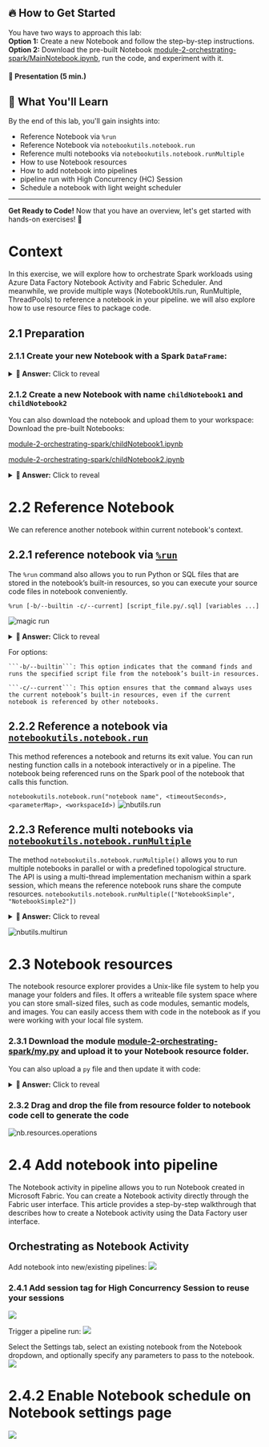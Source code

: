 ## 🔥 How to Get Started  
You have two ways to approach this lab:  
**Option 1:** Create a new Notebook and follow the step-by-step instructions.  
**Option 2:** Download the pre-built Notebook [module-2-orchestrating-spark/MainNotebook.ipynb](https://github.com/voidfunction/FabCon25SparkWorkshop/blob/main/module-2-orchestrating-spark/MainNotebook.ipynb), run the code, and experiment with it.

#### 📌 Presentation (5 min.)

## 🎯 What You'll Learn 

By the end of this lab, you'll gain insights into:  

- Reference Notebook via ```%run```
- Reference Notebook via ```notebookutils.notebook.run```
- Reference multi notebooks via ```notebookutils.notebook.runMultiple```
- How to use Notebook resources
- How to add notebook into pipelines
- pipeline run with High Concurrency (HC) Session
- Schedule a notebook with light weight scheduler
---

**Get Ready to Code!**
Now that you have an overview, let's get started with hands-on exercises! 🚀


# Context
In this exercise, we will explore how to orchestrate Spark workloads using Azure Data Factory Notebook Activity and Fabric Scheduler. And meanwhile, we provide multiple ways (NotebookUtils.run, RunMultiple, ThreadPools) to reference a notebook in your pipeline.
we will also explore how to use resource files to package code.


## 2.1 Preparation

### 2.1.1 Create your new Notebook with a Spark ```DataFrame```:

<details>
  <summary><strong>🔑 Answer:</strong> Click to reveal</summary>

~~~python
# Create a DataFrame from sample data
df = spark.range(0, 100000)

# display data
display(df)
~~~

</details>

### 2.1.2 Create a new Notebook with name ```childNotebook1``` and ```childNotebook2```

You can also download the notebook and upload them to your workspace:
Download the pre-built Notebooks:

 [module-2-orchestrating-spark/childNotebook1.ipynb](https://github.com/voidfunction/FabCon25SparkWorkshop/blob/main/module-2-orchestrating-spark/childNotebook1.ipynb)

[module-2-orchestrating-spark/childNotebook2.ipynb](https://github.com/voidfunction/FabCon25SparkWorkshop/blob/main/module-2-orchestrating-spark/childNotebook2.ipynb)


<details>
  <summary><strong>🔑 Answer:</strong> Click to reveal</summary>

~~~python
# code cell 1
parameter1 = ''
parameter2 = ''

# Code cell 2
print(f'this is child notebook with parameter1 = {parameter1}\tparameter2 = {parameter2}')

# Code cell 3
# return the function with exit valule
notebookutils.notebook.exit(f'exit with current Notebook Name: {mssparkutils.runtime.context["currentNotebookName"]}')

~~~

</details>


# 2.2 Reference Notebook

We can reference another notebook within current notebook's context.

## 2.2.1 reference notebook via [```%run```](https://learn.microsoft.com/en-us/fabric/data-engineering/author-execute-notebook#reference-run-a-notebook)
The ```%run``` command also allows you to run Python or SQL files that are stored in the notebook’s built-in resources, so you can execute your source code files in notebook conveniently.


```%run [-b/--builtin -c/--current] [script_file.py/.sql] [variables ...]```

![magic run](./_media/Reference%20notebook%20via%20magic%20run.jpg)

<details>
  <summary><strong>🔑 Answer:</strong> Click to reveal</summary>

~~~python
 %run childNotebook1 { 'parameter1': 'value1', 'parameter2': 'value2'}
~~~

</details>

For options:

    ```-b/--builtin```: This option indicates that the command finds and runs the specified script file from the notebook’s built-in resources.

    ```-c/--current```: This option ensures that the command always uses the current notebook’s built-in resources, even if the current notebook is referenced by other notebooks.

## 2.2.2 Reference a notebook via [```notebookutils.notebook.run```](https://learn.microsoft.com/en-us/fabric/data-engineering/notebook-utilities#reference-a-notebook)
This method references a notebook and returns its exit value. You can run nesting function calls in a notebook interactively or in a pipeline. The notebook being referenced runs on the Spark pool of the notebook that calls this function.

```notebookutils.notebook.run("notebook name", <timeoutSeconds>, <parameterMap>, <workspaceId>)```
![nbutils.run](./_media/Reference%20notebook%20via%20nbutils.jpg)



## 2.2.3 Reference multi notebooks via [```notebookutils.notebook.runMultiple```](https://learn.microsoft.com/en-us/fabric/data-engineering/notebook-utilities#reference-run-multiple-notebooks-in-parallel)
The method ```notebookutils.notebook.runMultiple()``` allows you to run multiple notebooks in parallel or with a predefined topological structure. The API is using a multi-thread implementation mechanism within a spark session, which means the reference notebook runs share the compute resources.
```notebookutils.notebook.runMultiple(["NotebookSimple", "NotebookSimple2"])```

<details>
  <summary><strong>🔑 Answer:</strong> Click to reveal</summary>

~~~python
import json
exitCodes = notebookutils.notebook.runMultiple(["childNotebook1", "childNotebook2"])
print(json.dumps(exitValues, indent=4))
~~~
</details>

![nbutils.multirun](./_media/Reference%20multi%20notebooks%20via%20nbutils.jpg)

# 2.3 Notebook resources
The notebook resource explorer provides a Unix-like file system to help you manage your folders and files. It offers a writeable file system space where you can store small-sized files, such as code modules, semantic models, and images. You can easily access them with code in the notebook as if you were working with your local file system.

### 2.3.1 Download the module [module-2-orchestrating-spark/my.py](https://github.com/voidfunction/FabCon25SparkWorkshop/blob/main/module-2-orchestrating-spark/my.py) and upload it to your Notebook resource folder. 

You can also upload a ```py``` file and then update it with code:
<details>
  <summary><strong>🔑 Answer:</strong> Click to reveal</summary>
~~~python
def func():
	print('this is a function in my own module')
~~~
</details>



### 2.3.2 Drag and drop the file from resource folder to notebook code cell to generate the code
![nb.resources.operations](./_media/notebook-resources-operations.gif)


# 2.4 Add notebook into pipeline

The Notebook activity in pipeline allows you to run Notebook created in Microsoft Fabric. You can create a Notebook activity directly through the Fabric user interface. This article provides a step-by-step walkthrough that describes how to create a Notebook activity using the Data Factory user interface.

## Orchestrating as Notebook Activity
Add notebook into new/existing pipelines:
![](./_media/Add%20to%20pipeline.jpg)

### 2.4.1 Add session tag for High Concurrency Session to reuse your sessions
![](./_media/session-tag-001.png)

Trigger a pipeline run:
![](./_media/trigger%20pipeline%20run.jpg)


Select the Settings tab, select an existing notebook from the Notebook dropdown, and optionally specify any parameters to pass to the notebook.
![](./_media/Pass%20parameters%20from%20Notebook%20activity%20.jpg)

# 2.4.2 Enable Notebook schedule on Notebook settings page
![](./_media/Schedule%20Notebook.jpg)
